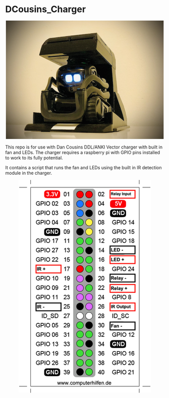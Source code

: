 # DCousins_Charger

<p align="center">
  <img src="https://github.com/RecognitionDesigns/DCousins_Charger/blob/main/images/DC_Charger.jpg" width="500" title="Dan Cousins Charger">
</p>

This repo is for use with Dan Cousins DDL/ANKI Vector charger with built in fan and LEDs.
The charger requires a raspberry pi with GPIO pins installed to work to its fully potential.

It contains a script that runs the fan and LEDs using the built in IR detection module in the charger.

<p align="center">
  <img src="https://github.com/RecognitionDesigns/DCousins_Charger/blob/main/images/GPIO_DC_Charger.png" width="420" title="GPIO Pin Out">
</p>
